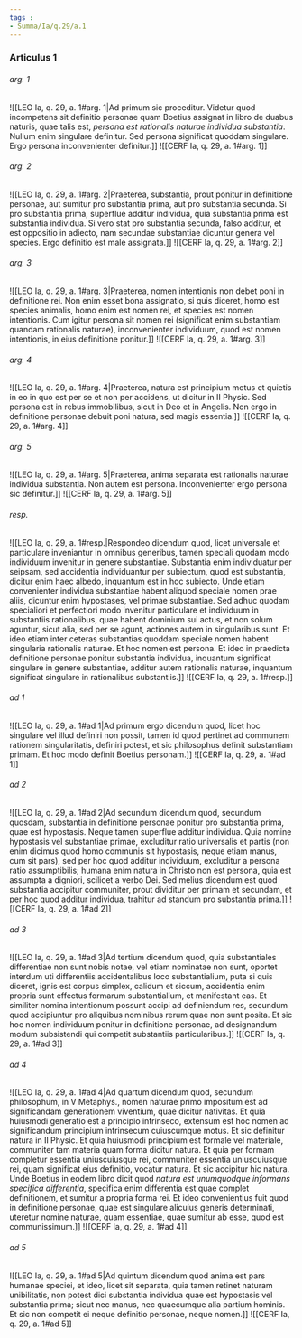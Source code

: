 ```yaml
---
tags : 
- Summa/Ia/q.29/a.1
---
```


### Articulus 1

###### arg. 1
![[LEO Ia, q. 29, a. 1#arg. 1|Ad primum sic proceditur. Videtur quod incompetens sit definitio personae quam Boetius assignat in libro de duabus naturis, quae talis est, *persona est rationalis naturae individua substantia*. Nullum enim singulare definitur. Sed persona significat quoddam singulare. Ergo persona inconvenienter definitur.]]
![[CERF Ia, q. 29, a. 1#arg. 1]]

###### arg. 2
![[LEO Ia, q. 29, a. 1#arg. 2|Praeterea, substantia, prout ponitur in definitione personae, aut sumitur pro substantia prima, aut pro substantia secunda. Si pro substantia prima, superflue additur individua, quia substantia prima est substantia individua. Si vero stat pro substantia secunda, falso additur, et est oppositio in adiecto, nam secundae substantiae dicuntur genera vel species. Ergo definitio est male assignata.]]
![[CERF Ia, q. 29, a. 1#arg. 2]]

###### arg. 3
![[LEO Ia, q. 29, a. 1#arg. 3|Praeterea, nomen intentionis non debet poni in definitione rei. Non enim esset bona assignatio, si quis diceret, homo est species animalis, homo enim est nomen rei, et species est nomen intentionis. Cum igitur persona sit nomen rei (significat enim substantiam quandam rationalis naturae), inconvenienter individuum, quod est nomen intentionis, in eius definitione ponitur.]]
![[CERF Ia, q. 29, a. 1#arg. 3]]

###### arg. 4
![[LEO Ia, q. 29, a. 1#arg. 4|Praeterea, natura est principium motus et quietis in eo in quo est per se et non per accidens, ut dicitur in II Physic. Sed persona est in rebus immobilibus, sicut in Deo et in Angelis. Non ergo in definitione personae debuit poni natura, sed magis essentia.]]
![[CERF Ia, q. 29, a. 1#arg. 4]]

###### arg. 5
![[LEO Ia, q. 29, a. 1#arg. 5|Praeterea, anima separata est rationalis naturae individua substantia. Non autem est persona. Inconvenienter ergo persona sic definitur.]]
![[CERF Ia, q. 29, a. 1#arg. 5]]

###### resp.
![[LEO Ia, q. 29, a. 1#resp.|Respondeo dicendum quod, licet universale et particulare inveniantur in omnibus generibus, tamen speciali quodam modo individuum invenitur in genere substantiae. Substantia enim individuatur per seipsam, sed accidentia individuantur per subiectum, quod est substantia, dicitur enim haec albedo, inquantum est in hoc subiecto. Unde etiam convenienter individua substantiae habent aliquod speciale nomen prae aliis, dicuntur enim hypostases, vel primae substantiae. Sed adhuc quodam specialiori et perfectiori modo invenitur particulare et individuum in substantiis rationalibus, quae habent dominium sui actus, et non solum aguntur, sicut alia, sed per se agunt, actiones autem in singularibus sunt. Et ideo etiam inter ceteras substantias quoddam speciale nomen habent singularia rationalis naturae. Et hoc nomen est persona. Et ideo in praedicta definitione personae ponitur substantia individua, inquantum significat singulare in genere substantiae, additur autem rationalis naturae, inquantum significat singulare in rationalibus substantiis.]]
![[CERF Ia, q. 29, a. 1#resp.]]

###### ad 1
![[LEO Ia, q. 29, a. 1#ad 1|Ad primum ergo dicendum quod, licet hoc singulare vel illud definiri non possit, tamen id quod pertinet ad communem rationem singularitatis, definiri potest, et sic philosophus definit substantiam primam. Et hoc modo definit Boetius personam.]]
![[CERF Ia, q. 29, a. 1#ad 1]]

###### ad 2
![[LEO Ia, q. 29, a. 1#ad 2|Ad secundum dicendum quod, secundum quosdam, substantia in definitione personae ponitur pro substantia prima, quae est hypostasis. Neque tamen superflue additur individua. Quia nomine hypostasis vel substantiae primae, excluditur ratio universalis et partis (non enim dicimus quod homo communis sit hypostasis, neque etiam manus, cum sit pars), sed per hoc quod additur individuum, excluditur a persona ratio assumptibilis; humana enim natura in Christo non est persona, quia est assumpta a digniori, scilicet a verbo Dei. Sed melius dicendum est quod substantia accipitur communiter, prout dividitur per primam et secundam, et per hoc quod additur individua, trahitur ad standum pro substantia prima.]]
![[CERF Ia, q. 29, a. 1#ad 2]]

###### ad 3
![[LEO Ia, q. 29, a. 1#ad 3|Ad tertium dicendum quod, quia substantiales differentiae non sunt nobis notae, vel etiam nominatae non sunt, oportet interdum uti differentiis accidentalibus loco substantialium, puta si quis diceret, ignis est corpus simplex, calidum et siccum, accidentia enim propria sunt effectus formarum substantialium, et manifestant eas. Et similiter nomina intentionum possunt accipi ad definiendum res, secundum quod accipiuntur pro aliquibus nominibus rerum quae non sunt posita. Et sic hoc nomen individuum ponitur in definitione personae, ad designandum modum subsistendi qui competit substantiis particularibus.]]
![[CERF Ia, q. 29, a. 1#ad 3]]

###### ad 4
![[LEO Ia, q. 29, a. 1#ad 4|Ad quartum dicendum quod, secundum philosophum, in V Metaphys., nomen naturae primo impositum est ad significandam generationem viventium, quae dicitur nativitas. Et quia huiusmodi generatio est a principio intrinseco, extensum est hoc nomen ad significandum principium intrinsecum cuiuscumque motus. Et sic definitur natura in II Physic. Et quia huiusmodi principium est formale vel materiale, communiter tam materia quam forma dicitur natura. Et quia per formam completur essentia uniuscuiusque rei, communiter essentia uniuscuiusque rei, quam significat eius definitio, vocatur natura. Et sic accipitur hic natura. Unde Boetius in eodem libro dicit quod *natura est unumquodque informans specifica differentia*, specifica enim differentia est quae complet definitionem, et sumitur a propria forma rei. Et ideo convenientius fuit quod in definitione personae, quae est singulare alicuius generis determinati, uteretur nomine naturae, quam essentiae, quae sumitur ab esse, quod est communissimum.]]
![[CERF Ia, q. 29, a. 1#ad 4]]

###### ad 5
![[LEO Ia, q. 29, a. 1#ad 5|Ad quintum dicendum quod anima est pars humanae speciei, et ideo, licet sit separata, quia tamen retinet naturam unibilitatis, non potest dici substantia individua quae est hypostasis vel substantia prima; sicut nec manus, nec quaecumque alia partium hominis. Et sic non competit ei neque definitio personae, neque nomen.]]
![[CERF Ia, q. 29, a. 1#ad 5]]

